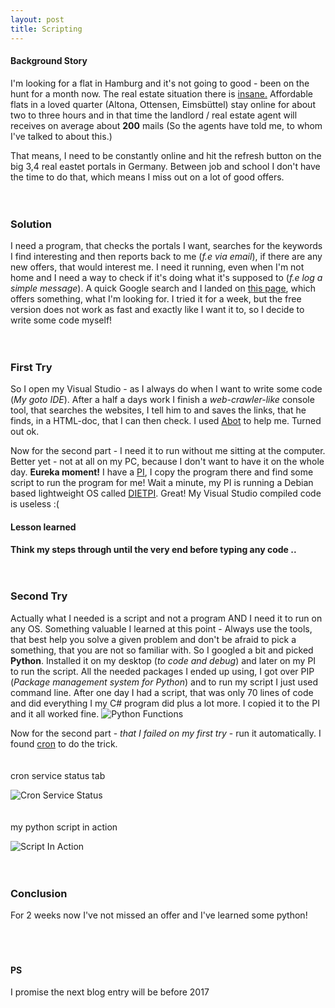 ```yaml
---
layout: post
title: Scripting
---
```


#### Background Story

I'm looking for a flat in Hamburg and it's not going to good - been on the hunt for a month now. The real estate situation there is [insane.](http://immobilien-kompass.capital.de/hamburg/eimsbuettel-stadtbezirk/eimsbuettel-stadtteil) Affordable flats in a loved quarter (Altona, Ottensen, Eimsbüttel) stay online for about two to three hours and in that time the landlord / real estate agent will receives on average about **200** mails (So the agents have told me, to whom I've talked to about this.) 

That means, I need to be constantly online and hit the refresh button on the big 3,4 real eastet portals in Germany. Between job and school I don't have the time to do that, which means I miss out on a lot of good offers.
<br>
<br>
<br>
### Solution

I need a program, that checks the portals I want, searches for the keywords I find interesting and then reports back to me (*f.e via email*), if there are any new offers, that would interest me. I need it running, even when I'm not home and I need a way to check if it's doing what it's supposed to (*f.e log a simple message*). A quick Google search and I landed on [this page](http://www.wohnungsengel.de/), which offers something, what I'm looking for. I tried it for a week, but the free version does not work as fast and exactly like I want it to, so I decide to write some code myself!
<br>
<br>
<br>
### First Try

So I open my Visual Studio - as I always do when I want to write some code (*My goto IDE*). After a half a days work I finish a *web-crawler-like* console tool, that searches the websites, I tell him to and saves the links, that he finds, in a HTML-doc, that I can then check. I used [Abot](https://github.com/sjdirect/abot) to help me. Turned out ok. 

Now for the second part - I need it to run without me sitting at the computer. Better yet - not at all on my PC, because I don't want to have it on the whole day. **Eureka moment!** I have a [PI](http://arghh.github.io/Raspberry-Pi/), I copy the program there and find some script to run the program for me! Wait a minute, my PI is running a Debian based lightweight OS called [DIETPI](http://dietpi.com/). Great! My Visual Studio compiled code is useless :( 

#### Lesson learned

**Think my steps through until the very end before typing any code ..**
<br>
<br>
<br>
### Second Try

Actually what I needed is a script and not a program AND I need it to run on any OS. Something valuable I learned at this point - Always use the tools, that best help you solve a given problem and don't be afraid to pick a something, that you are not so familiar with. So I googled a bit and picked **Python**. Installed it on my desktop (*to code and debug*) and later on my PI to run the script. All the needed packages I ended up using, I got over PIP (*Package management system for Python*) and to run my script I just used command line. After one day I had a script, that was only 70 lines of code and did everything I my C# program did plus a lot more. I copied it to the PI and it all worked fine. 
![Python Functions](http://arghh.github.io/images/python/functions.JPG)

Now for the second part - *that I failed on my first try* - run it automatically. I found [cron](https://www.raspberrypi.org/documentation/linux/usage/cron.md) to do the trick. 
<br>
<br>
<br>
cron service status tab

![Cron Service Status](http://arghh.github.io/images/python/cron.JPG)
<br>
<br>
<br>
my python script in action

![Script In Action](http://arghh.github.io/images/python/script.JPG)
<br>
<br>
<br>
### Conclusion

For 2 weeks now I've not missed an offer and I've learned some python!
<br>
<br>
<br>
<br>
#### PS
I promise the next blog entry will be before 2017

